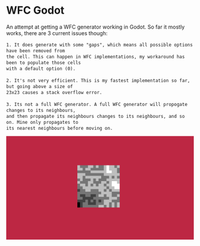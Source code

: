 # WFC Godot
An attempt at getting a WFC generator working in Godot.
So far it mostly works, there are 3 current issues though:

	1. It does generate with some "gaps", which means all possible options have been removed from
	the cell. This can happen in WFC implementations, my workaround has been to populate those cells
	with a default option (0).

	2. It's not very efficient. This is my fastest implementation so far, but going above a size of
	23x23 causes a stack overflow error.

	3. Its not a full WFC generator. A full WFC generator will propogate changes to its neighbours, 
	and then propagate its neighbours changes to its neighbours, and so on. Mine only propagates to
	its nearest neighbours before moving on.


![Screenshot](screenshot.png)
